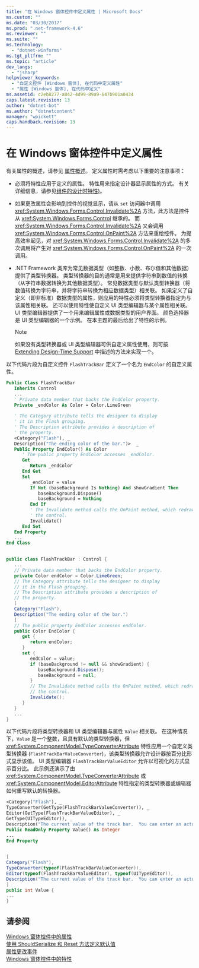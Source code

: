 ```yaml
---
title: "在 Windows 窗体控件中定义属性 | Microsoft Docs"
ms.custom: ""
ms.date: "03/30/2017"
ms.prod: ".net-framework-4.6"
ms.reviewer: ""
ms.suite: ""
ms.technology: 
  - "dotnet-winforms"
ms.tgt_pltfrm: ""
ms.topic: "article"
dev_langs: 
  - "jsharp"
helpviewer_keywords: 
  - "自定义控件 [Windows 窗体], 在代码中定义属性"
  - "属性 [Windows 窗体], 在代码中定义"
ms.assetid: c2eb8277-a842-4d99-89a9-647b901a0434
caps.latest.revision: 13
author: "dotnet-bot"
ms.author: "dotnetcontent"
manager: "wpickett"
caps.handback.revision: 13
---
```

# 在 Windows 窗体控件中定义属性
有关属性的概述，请参见 [属性概述](../Topic/Properties%20Overview.md)。  定义属性时需考虑以下重要的注意事项：  
  
-   必须将特性应用于定义的属性。  特性用来指定设计器显示属性的方式。  有关详细信息，请参见[组件的设计时特性\)](../Topic/Design-Time%20Attributes%20for%20Components.md)。  
  
-   如果更改属性会影响到控件的视觉显示，请从 `set` 访问器中调用 <xref:System.Windows.Forms.Control.Invalidate%2A> 方法，此方法是控件从 <xref:System.Windows.Forms.Control> 继承的。  而 <xref:System.Windows.Forms.Control.Invalidate%2A> 又会调用 <xref:System.Windows.Forms.Control.OnPaint%2A> 方法来重绘控件。  为提高效率起见，对 <xref:System.Windows.Forms.Control.Invalidate%2A> 的多次调用将产生对 <xref:System.Windows.Forms.Control.OnPaint%2A> 的一次调用。  
  
-   .NET Framework 类库为常见数据类型（如整数、小数、布尔值和其他数据）提供了类型转换器。  类型转换器的目的通常是用来提供字符串到数值的转换（从字符串数据转换为其他数据类型）。  常见数据类型与默认类型转换器（将数值转换为字符串，并将字符串转换为相应数据类型）相关联。  如果定义了自定义（即非标准）数据类型的属性，则应用的特性必须将类型转换器指定为与该属性相关联。  还可以使用特性使自定义 UI 类型编辑器与某个属性相关联。  UI 类型编辑器提供了一个用来编辑属性或数据类型的用户界面。  颜色选择器是 UI 类型编辑器的一个示例。  在本主题的最后给出了特性的示例。  
  
    > [!NOTE]
    >  如果没有类型转换器或 UI 类型编辑器可供自定义属性使用，则可按 [Extending Design\-Time Support](../Topic/Extending%20Design-Time%20Support.md) 中描述的方法来实现一个。  
  
 以下代码片段为自定义控件 `FlashTrackBar` 定义了一个名为 `EndColor` 的自定义属性。  
  
```vb  
Public Class FlashTrackBar  
   Inherits Control  
   ...  
   ' Private data member that backs the EndColor property.  
   Private _endColor As Color = Color.LimeGreen  
  
   ' The Category attribute tells the designer to display  
   ' it in the Flash grouping.   
   ' The Description attribute provides a description of  
   ' the property.   
   <Category("Flash"), _  
   Description("The ending color of the bar.")>  _  
   Public Property EndColor() As Color  
      ' The public property EndColor accesses _endColor.  
      Get  
         Return _endColor  
      End Get  
      Set  
         _endColor = value  
         If Not (baseBackground Is Nothing) And showGradient Then  
            baseBackground.Dispose()  
            baseBackground = Nothing  
         End If  
         ' The Invalidate method calls the OnPaint method, which redraws    
         ' the control.  
         Invalidate()  
      End Set  
   End Property  
   ...  
End Class  
  
```  
  
```csharp  
public class FlashTrackBar : Control {  
   ...  
   // Private data member that backs the EndColor property.  
   private Color endColor = Color.LimeGreen;  
   // The Category attribute tells the designer to display  
   // it in the Flash grouping.   
   // The Description attribute provides a description of  
   // the property.   
   [  
   Category("Flash"),  
   Description("The ending color of the bar.")  
   ]  
   // The public property EndColor accesses endColor.  
   public Color EndColor {  
      get {  
         return endColor;  
      }  
      set {  
         endColor = value;  
         if (baseBackground != null && showGradient) {  
            baseBackground.Dispose();  
            baseBackground = null;  
         }  
         // The Invalidate method calls the OnPaint method, which redraws   
         // the control.  
         Invalidate();  
      }  
   }  
   ...  
}  
```  
  
 以下代码片段将类型转换器和 UI 类型编辑器与属性 `Value` 相关联。  在这种情况下，`Value` 是一个整数，且具有默认的类型转换器，但 <xref:System.ComponentModel.TypeConverterAttribute> 特性应用一个自定义类型转换器 \(`FlashTrackBarValueConverter`\)，该类型转换器允许设计器按百分比形式显示该值。  UI 类型编辑器 `FlashTrackBarValueEditor` 允许以可视化的方式显示百分比。  此示例还演示了由 <xref:System.ComponentModel.TypeConverterAttribute> 或 <xref:System.ComponentModel.EditorAttribute> 特性指定的类型转换器或编辑器如何重写默认的转换器。  
  
```vb  
<Category("Flash"), _  
TypeConverter(GetType(FlashTrackBarValueConverter)), _  
Editor(GetType(FlashTrackBarValueEditor), _  
GetType(UITypeEditor)), _  
Description("The current value of the track bar.  You can enter an actual value or a percentage.")>  _  
Public ReadOnly Property Value() As Integer  
...  
End Property  
  
```  
  
```csharp  
[  
Category("Flash"),   
TypeConverter(typeof(FlashTrackBarValueConverter)),  
Editor(typeof(FlashTrackBarValueEditor), typeof(UITypeEditor)),  
Description("The current value of the track bar.  You can enter an actual value or a percentage.")  
]  
public int Value {  
...  
}  
```  
  
## 请参阅  
 [Windows 窗体控件中的属性](../../../../docs/framework/winforms/controls/properties-in-windows-forms-controls.md)   
 [使用 ShouldSerialize 和 Reset 方法定义默认值](../../../../docs/framework/winforms/controls/defining-default-values-with-the-shouldserialize-and-reset-methods.md)   
 [属性更改事件](../../../../docs/framework/winforms/controls/property-changed-events.md)   
 [Windows 窗体控件中的特性](../../../../docs/framework/winforms/controls/attributes-in-windows-forms-controls.md)